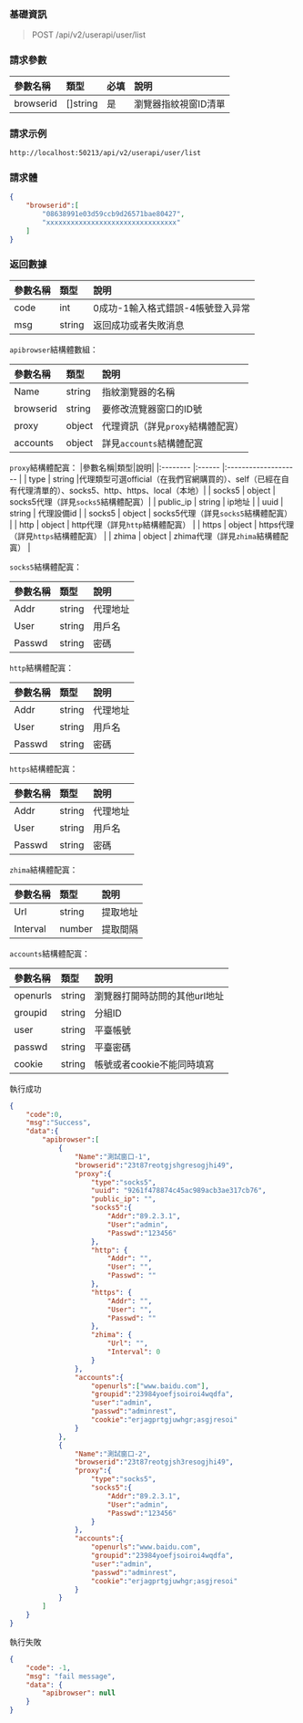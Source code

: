 ### 基礎資訊
> POST /api/v2/userapi/user/list

### 請求參數

|參數名稱|類型|必填|說明|
|:--------- |:-------- |:---- |:------------------ |
| browserid | []string |是|瀏覽器指紋視窗ID清單|

### 請求示例

```
http://localhost:50213/api/v2/userapi/user/list
```

### 請求體

```json
{
    "browserid":[
        "08638991e03d59ccb9d26571bae80427",
        "xxxxxxxxxxxxxxxxxxxxxxxxxxxxxxxx"
    ]
}
```

### 返回數據
|參數名稱|類型|說明|
|:-------- |:------ |:------------------------------- |
| code | int | 0成功-1輸入格式錯誤-4帳號登入异常|
| msg | string |返回成功或者失敗消息|

`apibrowser`結構體數組：

|參數名稱|類型|說明|
|:--------- |:------ |:--------------------------------- |
| Name | string |指紋瀏覽器的名稱|
| browserid | string |要修改流覽器窗口的ID號|
| proxy | object |代理資訊（詳見`proxy`結構體配寘）|
| accounts | object |詳見`accounts`結構體配寘|

`proxy`結構體配寘：
|參數名稱|類型|說明|
|:-------- |:------ |:-------------------- |
| type | string |代理類型可選official（在我們官網購買的）、self（已經在自有代理清單的）、socks5、http、https、local（本地）|
| socks5 | object | socks5代理（詳見`socks5`結構體配寘）|
| public_ip | string | ip地址 |
| uuid | string | 代理設備id |
| socks5   | object | socks5代理（詳見`socks5`結構體配寘） |
| http | object | http代理（詳見`http`結構體配寘） |
| https | object | https代理（詳見`https`結構體配寘） |
| zhima | object | zhima代理（詳見`zhima`結構體配寘） |

`socks5`結構體配寘：

|參數名稱|類型|說明|
|:-------- |:------ |:-------- |
| Addr | string |代理地址|
| User | string |用戶名|
| Passwd | string |密碼|

`http`結構體配寘：

|參數名稱|類型|說明|
|:-------- |:------ |:-------- |
| Addr | string |代理地址|
| User | string |用戶名|
| Passwd | string |密碼|

`https`結構體配寘：

|參數名稱|類型|說明|
|:-------- |:------ |:-------- |
| Addr | string |代理地址|
| User | string |用戶名|
| Passwd | string |密碼|

`zhima`結構體配寘：

|參數名稱|類型|說明|
| :-------- | :------ | :-------- |
| Url      | string | 提取地址 |
| Interval | number |  提取間隔  |

`accounts`結構體配寘：

|參數名稱|類型|說明|
|:-------- |:------ |:------------------ |
| openurls | string |瀏覽器打開時訪問的其他url地址|
| groupid | string |分組ID |
| user | string |平臺帳號|
| passwd | string |平臺密碼|
| cookie | string |帳號或者cookie不能同時填寫|

執行成功

```json
{
    "code":0,
    "msg":"Success",
    "data":{
        "apibrowser":[
            {
                "Name":"測試窗口-1",
                "browserid":"23t87reotgjshgresogjhi49",
                "proxy":{
                    "type":"socks5",
                    "uuid": "9261f478874c45ac989acb3ae317cb76",
                    "public_ip": "",
                    "socks5":{
                        "Addr":"89.2.3.1",
                        "User":"admin",
                        "Passwd":"123456"
                    },
                    "http": {
                        "Addr": "",
                        "User": "",
                        "Passwd": ""
                    },
                    "https": {
                        "Addr": "",
                        "User": "",
                        "Passwd": ""
                    },
                    "zhima": {
                        "Url": "",
                        "Interval": 0
                    }
                },
                "accounts":{
                    "openurls":["www.baidu.com"],
                    "groupid":"23984yoefjsoiroi4wqdfa",
                    "user":"admin",
                    "passwd":"adminrest",
                    "cookie":"erjagprtgjuwhgr;asgjresoi"
                }
            },
            {
                "Name":"測試窗口-2",
                "browserid":"23t87reotgjsh3resogjhi49",
                "proxy":{
                    "type":"socks5",
                    "socks5":{
                        "Addr":"89.2.3.1",
                        "User":"admin",
                        "Passwd":"123456"
                    }
                },
                "accounts":{
                    "openurls":"www.baidu.com",
                    "groupid":"23984yoefjsoiroi4wqdfa",
                    "user":"admin",
                    "passwd":"adminrest",
                    "cookie":"erjagprtgjuwhgr;asgjresoi"
                }
            }
        ]
    }
}
```

執行失敗

```json
{
    "code": -1,
    "msg": "fail message",
    "data": {
        "apibrowser": null
    }
}
```

